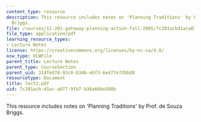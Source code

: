 ```yaml
---
content_type: resource
description: This resource includes notes on 'Planning Traditions' by Prof. de Souza
  Briggs.
file: /courses/11-201-gateway-planning-action-fall-2005/7c201acbd1aca0779fb7b36a666e500b_lect2.pdf
file_type: application/pdf
learning_resource_types:
- Lecture Notes
license: https://creativecommons.org/licenses/by-nc-sa/4.0/
ocw_type: OCWFile
parent_title: Lecture Notes
parent_type: CourseSection
parent_uid: 314fe87d-93c0-b34b-ebf3-6e477e72bbd8
resourcetype: Document
title: lect2.pdf
uid: 7c201acb-d1ac-a077-9fb7-b36a666e500b
---
```

This resource includes notes on 'Planning Traditions' by Prof. de Souza Briggs.